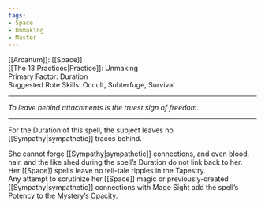 ```yaml
---
tags:
- Space
- Unmaking
- Master
---
```


[[Arcanum]]: [[Space]]\
[[The 13 Practices|Practice]]: Unmaking\
Primary Factor: Duration\
Suggested Rote Skills: Occult, Subterfuge, Survival

---

_To leave behind attachments is the truest sign of freedom._

---

For the Duration of this spell, the subject leaves no [[Sympathy|sympathetic]] traces behind.

She cannot forge [[Sympathy|sympathetic]] connections, and even blood, hair, and the like shed during the spell’s Duration do not link back to her.\
Her [[Space]] spells leave no tell-tale ripples in the Tapestry.\
Any attempt to scrutinize her [[Space]] magic or previously-created [[Sympathy|sympathetic]] connections with Mage Sight add the spell’s Potency to the Mystery’s Opacity.